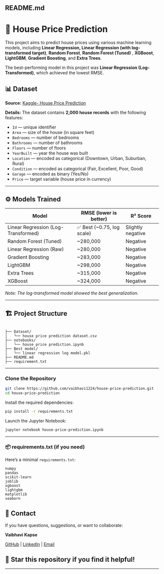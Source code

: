 ## **README.md**

# 🏡 House Price Prediction 

This project aims to predict house prices using various machine learning models, including **Linear Regression, Linear Regression (with log-transformed target)**, **Random Forest**, **Random Forest (Tuned)** , **XGBoost**, **LightGBM**, **Gradient Boosting**, and **Extra Trees**.

The best-performing model in this project was **Linear Regression (Log-Transformed)**, which achieved the lowest RMSE.


## 📊 Dataset

**Source:** [Kaggle- House Price Prediction](https://www.kaggle.com/datasets/zafarali27/house-price-prediction-dataset)

**Details:** The dataset contains **2,000 house records** with the following features:
- `Id` — unique identifier
- `Area` — size of the house (in square feet)
- `Bedrooms` — number of bedrooms
- `Bathrooms` — number of bathrooms
- `Floors` — number of floors
- `YearBuilt` — year the house was built
- `Location` — encoded as categorical (Downtown, Urban, Suburban, Rural)
- `Condition` — encoded as categorical (Fair, Excellent, Poor, Good)
- `Garage` — encoded as binary (Yes/No)
- `Price` — target variable (house price in currency)

---

## ⚙️ Models Trained

| Model                                   | RMSE (lower is better)  | R² Score          |
|-----------------------------------------|--------------------------|-------------------|
| Linear Regression (Log-Transformed)     | ✅ Best (~0.75, log scale) | Slightly negative |
| Random Forest (Tuned)                   | ~280,000                | Negative          |
| Linear Regression (Raw)                 | ~280,000                | Negative          |
| Gradient Boosting                       | ~283,000                | Negative          |
| LightGBM                                | ~298,000                | Negative          |
| Extra Trees                             | ~315,000                | Negative          |
| XGBoost                                 | ~324,000                | Negative          |

*Note: The log-transformed model showed the best generalization.*

---

## 🏗️ Project Structure

```

├── Dataset/
│   └── house price prediction dataset.csv
├── notebooks/
│   └── house price prediction.ipynb
├── Best model/
│   └── linear regression log model.pkl
├── README.md
├── requirement.txt
````

---

### Clone the Repository

```bash
git clone https://github.com/vaibhavi1224/house-price-prediction.git
cd house-price-prediction
````
Install the required dependencies:

```bash
pip install -r requirements.txt
```

Launch the Jupyter Notebook:

```bash
jupyter notebook house-price-prediction.ipynb
```


---

### 📦 requirements.txt (if you need)


Here’s a minimal `requirements.txt`:
```
numpy
pandas
scikit-learn
joblib
xgboost
lightgbm
matplotlib
seaborn
```

## 💬 Contact

If you have questions, suggestions, or want to collaborate:

**Vaibhavi Kapse**

[GitHub](https://github.com/vaibhavi1224) | [LinkedIn](https://linkedin.com/in/vaibhavi-kapse-1224work) | [Email](kapsevaibhavi1224@gmail.com)


## 🌟 Star this repository if you find it helpful!

---
